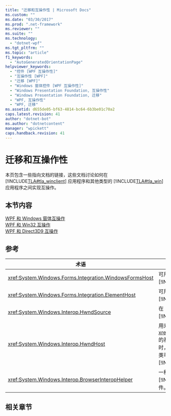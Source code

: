 ```yaml
---
title: "迁移和互操作性 | Microsoft Docs"
ms.custom: ""
ms.date: "03/30/2017"
ms.prod: ".net-framework"
ms.reviewer: ""
ms.suite: ""
ms.technology: 
  - "dotnet-wpf"
ms.tgt_pltfrm: ""
ms.topic: "article"
f1_keywords: 
  - "AutoGeneratedOrientationPage"
helpviewer_keywords: 
  - "控件 [WPF 互操作性]"
  - "互操作性 [WPF]"
  - "迁移 [WPF]"
  - "Windows 窗体控件 [WPF 互操作性]"
  - "Windows Presentation Foundation, 互操作性"
  - "Windows Presentation Foundation, 迁移"
  - "WPF, 互操作性"
  - "WPF, 迁移"
ms.assetid: d655de05-bf63-4814-bc64-6b3be01c70a2
caps.latest.revision: 41
author: "dotnet-bot"
ms.author: "dotnetcontent"
manager: "wpickett"
caps.handback.revision: 41
---
```

# 迁移和互操作性
本页包含一些指向文档的链接，这些文档讨论如何在 [!INCLUDE[TLA#tla_winclient](../../../../includes/tlasharptla-winclient-md.md)] 应用程序和其他类型的 [!INCLUDE[TLA#tla_win](../../../../includes/tlasharptla-win-md.md)] 应用程序之间实现互操作。  
  
## 本节内容  
 [WPF 和 Windows 窗体互操作](../../../../docs/framework/wpf/advanced/wpf-and-windows-forms-interoperation.md)  
 [WPF 和 Win32 互操作](../../../../docs/framework/wpf/advanced/wpf-and-win32-interoperation.md)  
 [WPF 和 Direct3D9 互操作](../../../../docs/framework/wpf/advanced/wpf-and-direct3d9-interoperation.md)  
  
## 参考  
  
|术语|定义|  
|--------|--------|  
|<xref:System.Windows.Forms.Integration.WindowsFormsHost>|可用于将 [!INCLUDE[TLA#tla_winforms](../../../../includes/tlasharptla-winforms-md.md)]控件作为 [!INCLUDE[TLA2#tla_winclient](../../../../includes/tla2sharptla-winclient-md.md)] 页的元素来承载的元素。|  
|<xref:System.Windows.Forms.Integration.ElementHost>|可用于承载 [!INCLUDE[TLA#tla_winclient](../../../../includes/tlasharptla-winclient-md.md)] 控件的 [!INCLUDE[TLA#tla_winforms](../../../../includes/tlasharptla-winforms-md.md)]控件。|  
|<xref:System.Windows.Interop.HwndSource>|在 [!INCLUDE[TLA2#tla_win32](../../../../includes/tla2sharptla-win32-md.md)] 应用程序中承载 [!INCLUDE[TLA2#tla_winclient](../../../../includes/tla2sharptla-winclient-md.md)] 区域。|  
|<xref:System.Windows.Interop.HwndHost>|用来定义一些基本功能的 <xref:System.Windows.Forms.Integration.WindowsFormsHost> 的基类，在由 [!INCLUDE[TLA2#tla_winclient](../../../../includes/tla2sharptla-winclient-md.md)] 应用程序承载时，基于 HWND 的所有技术都将使用这些功能。  将该类归为子类可以将 [!INCLUDE[TLA2#tla_win32](../../../../includes/tla2sharptla-win32-md.md)] 窗口承载到 [!INCLUDE[TLA2#tla_winclient](../../../../includes/tla2sharptla-winclient-md.md)] 应用程序中。|  
|<xref:System.Windows.Interop.BrowserInteropHelper>|一种帮助器类，用来为浏览器所承载的 [!INCLUDE[TLA2#tla_winclient](../../../../includes/tla2sharptla-winclient-md.md)] 应用程序报告浏览器环境条件。|  
  
## 相关章节